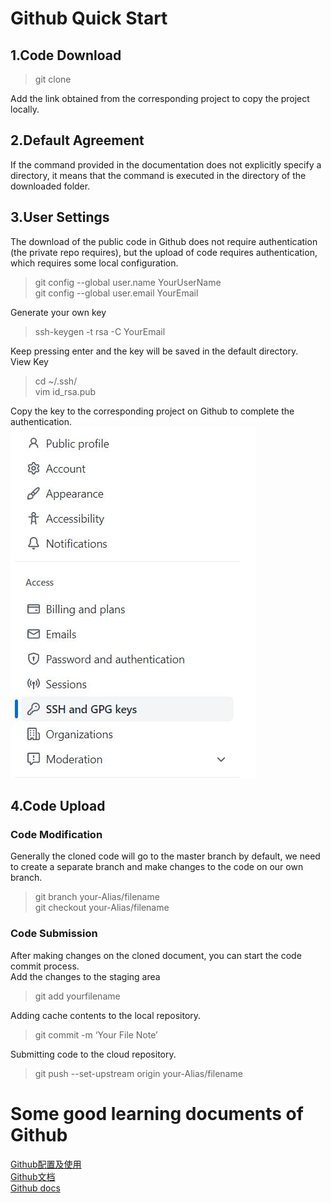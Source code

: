 # Github Quick Start
## 1.Code Download  
> git clone  

Add the link obtained from the corresponding project to copy the project locally.
## 2.Default Agreement  
If the command provided in the documentation does not explicitly specify a directory, it means that the command is executed in the directory of the downloaded folder.  
## 3.User Settings  
The download of the public code in Github does not require authentication (the private repo requires), but the upload of code requires authentication, which requires some local configuration.    
> git config --global user.name YourUserName  
> git config --global user.email YourEmail 
 
Generate your own key  
>ssh-keygen -t rsa -C YourEmail  

Keep pressing enter and the key will be saved in the default directory.    
View Key    
> cd ~/.ssh/  
> vim id_rsa.pub  

Copy the key to the corresponding project on Github to complete the authentication.  
![](https://github.com/wangyf2001/Azure-picture/blob/main/Github1.jpg)


## 4.Code Upload
### Code Modification
Generally the cloned code will go to the master branch by default, we need to create a separate branch and make changes to the code on our own branch.  
> git branch your-Alias/filename  
> git checkout your-Alias/filename  
### Code Submission
After making changes on the cloned document, you can start the code commit process.  
Add the changes to the staging area  
> git add yourfilename  

Adding cache contents to the local repository.  
> git commit -m ‘Your File Note’  

Submitting code to the cloud repository.  
> git push --set-upstream origin your-Alias/filename  

# Some good learning documents of Github
[Github配置及使用](http://t.zoukankan.com/jiaxblog-p-9574441.html"github配置及使用")   
[Github文档](https://docs.github.com/cn"Github中文文档")  
[Github docs](https://docs.github.com/en"Github英文文档")

